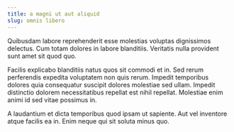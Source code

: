 ```yaml
---
title: a magni ut aut aliquid
slug: omnis libero
---
```


Quibusdam labore reprehenderit esse molestias voluptas dignissimos delectus. Cum totam dolores in labore blanditiis. Veritatis nulla provident sunt amet sit quod quo.

Facilis explicabo blanditiis natus quos sit commodi et in. Sed rerum perferendis expedita voluptatem non quis rerum. Impedit temporibus dolores quia consequatur suscipit dolores molestiae sed ullam. Impedit distinctio dolorem necessitatibus repellat est nihil repellat. Molestiae enim animi id sed vitae possimus in.

A laudantium et dicta temporibus quod ipsam ut sapiente. Aut vel inventore atque facilis ea in. Enim neque qui sit soluta minus quo.
